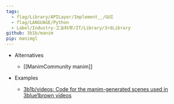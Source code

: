 ```yaml
---
tags:
  - flag/Library/APILayer/Implement__/GUI
  - flag/LANGUAGE/Python
  - Label/Industry-工业科学/IT/Library/3rdLibrary
github: 3b1b/manim
pip: manimgl
---
```


- Alternatives
    - [[ManimCommunity manim]]

- Examples
    - [3b1b/videos: Code for the manim-generated scenes used in 3blue1brown videos](https://github.com/3b1b/videos)
